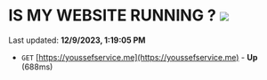 # IS MY WEBSITE RUNNING ? [![](https://img.shields.io/static/v1?label=Sponsor&message=%E2%9D%A4&logo=GitHub&color=%23fe8e86)](https://github.com/sponsors/<username>)

Last updated: **12/9/2023, 1:19:05 PM**

- `GET` [https://youssefservice.me](https://youssefservice.me) - **Up** (688ms)
